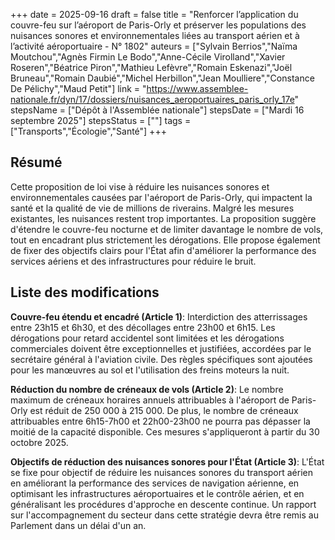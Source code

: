 +++
date = 2025-09-16
draft = false
title = "Renforcer l’application du couvre-feu sur l’aéroport de Paris-Orly et préserver les populations des nuisances sonores et environnementales liées au transport aérien et à l’activité aéroportuaire - N° 1802"
auteurs = ["Sylvain Berrios","Naïma Moutchou","Agnès Firmin Le Bodo","Anne-Cécile Virolland","Xavier Roseren","Béatrice Piron","Mathieu Lefèvre","Romain Eskenazi","Joël Bruneau","Romain Daubié","Michel Herbillon","Jean Moulliere","Constance De Pélichy","Maud Petit"]
link = "https://www.assemblee-nationale.fr/dyn/17/dossiers/nuisances_aeroportuaires_paris_orly_17e"
stepsName = ["Dépôt à l'Assemblée nationale"]
stepsDate = ["Mardi 16 septembre 2025"]
stepsStatus = [""]
tags = ["Transports","Écologie","Santé"]
+++

## Résumé

Cette proposition de loi vise à réduire les nuisances sonores et environnementales causées par l'aéroport de Paris-Orly, qui impactent la santé et la qualité de vie de millions de riverains. Malgré les mesures existantes, les nuisances restent trop importantes. La proposition suggère d'étendre le couvre-feu nocturne et de limiter davantage le nombre de vols, tout en encadrant plus strictement les dérogations. Elle propose également de fixer des objectifs clairs pour l'État afin d'améliorer la performance des services aériens et des infrastructures pour réduire le bruit.

## Liste des modifications

**Couvre-feu étendu et encadré (Article 1)**: Interdiction des atterrissages entre 23h15 et 6h30, et des décollages entre 23h00 et 6h15. Les dérogations pour retard accidentel sont limitées et les dérogations commerciales doivent être exceptionnelles et justifiées, accordées par le secrétaire général à l'aviation civile. Des règles spécifiques sont ajoutées pour les manœuvres au sol et l'utilisation des freins moteurs la nuit.

**Réduction du nombre de créneaux de vols (Article 2)**: Le nombre maximum de créneaux horaires annuels attribuables à l'aéroport de Paris-Orly est réduit de 250 000 à 215 000. De plus, le nombre de créneaux attribuables entre 6h15-7h00 et 22h00-23h00 ne pourra pas dépasser la moitié de la capacité disponible. Ces mesures s'appliqueront à partir du 30 octobre 2025.

**Objectifs de réduction des nuisances sonores pour l'État (Article 3)**: L'État se fixe pour objectif de réduire les nuisances sonores du transport aérien en améliorant la performance des services de navigation aérienne, en optimisant les infrastructures aéroportuaires et le contrôle aérien, et en généralisant les procédures d'approche en descente continue. Un rapport sur l'accompagnement du secteur dans cette stratégie devra être remis au Parlement dans un délai d'un an.
